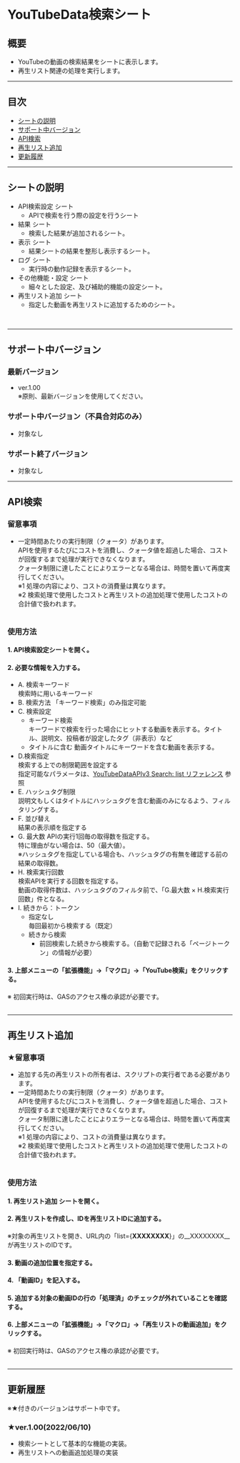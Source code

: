# YouTubeData検索シート

## 概要
- YouTubeの動画の検索結果をシートに表示します。  
- 再生リスト関連の処理を実行します。  

---

## 目次
- [シートの説明](#シートの説明)
- [サポート中バージョン](#サポート中バージョン)
- [API検索](#api検索)
- [再生リスト追加](#再生リスト追加)
- [更新履歴](#更新履歴)

---

## シートの説明  
- API検索設定 シート  
  - APIで検索を行う際の設定を行うシート  
- 結果 シート  
  - 検索した結果が追加されるシート。  
- 表示 シート  
  - 結果シートの結果を整形し表示するシート。  
- ログ シート  
  - 実行時の動作記録を表示するシート。  
- その他機能・設定 シート  
  - 細々とした設定、及び補助的機能の設定シート。
- 再生リスト追加 シート
  - 指定した動画を再生リストに追加するためのシート。
<br>

---

## サポート中バージョン
### 最新バージョン
- ver.1.00  
  ※原則、最新バージョンを使用してください。

### サポート中バージョン（不具合対応のみ）
- 対象なし

### サポート終了バージョン  
- 対象なし

---

## API検索
### 留意事項  
- 一定時間あたりの実行制限（クォータ）があります。  
APIを使用するたびにコストを消費し、クォータ値を超過した場合、コストが回復するまで処理が実行できなくなります。  
クォータ制限に達したことによりエラーとなる場合は、時間を置いて再度実行してください。  
※1 処理の内容により、コストの消費量は異なります。  
※2 検索処理で使用したコストと再生リストの追加処理で使用したコストの合計値で扱われます。<br><br>

### 使用方法
#### 1. API検索設定シートを開く。
#### 2. 必要な情報を入力する。

- A. 検索キーワード  
  検索時に用いるキーワード
- B. 検索方法
  「キーワード検索」のみ指定可能  
- C. 検索設定  
  - キーワード検索  
    キーワードで検索を行った場合にヒットする動画を表示する。タイトル、説明文、投稿者が設定したタグ（非表示）など
  - タイトルに含む
    動画タイトルにキーワードを含む動画を表示する。
- D.検索指定  
  検索する上での制限範囲を設定する  
  指定可能なパラメータは、[YouTubeDataAPIv3 Search: list リファレンス](https://developers.google.com/youtube/v3/docs/search/list?hl=ja) 参照
- E. ハッシュタグ制限  
  説明文もしくはタイトルにハッシュタグを含む動画のみになるよう、フィルタリングする。
- F. 並び替え  
  結果の表示順を指定する  
- G. 最大数
  APIの実行1回毎の取得数を指定する。  
  特に理由がない場合は、50（最大値）。  
  ※ハッシュタグを指定している場合も、ハッシュタグの有無を確認する前の結果の取得数。  
- H. 検索実行回数  
  検索APIを実行する回数を指定する。  
  動画の取得件数は、ハッシュタグのフィルタ前で、「G.最大数 × H.検索実行回数」件となる。  
- I. 続きから：トークン  
  - 指定なし  
  毎回最初から検索する（既定）  
  - 続きから検索  
    - 前回検索した続きから検索する。（自動で記録される「ページトークン」の情報が必要）  

#### 3. 上部メニューの「拡張機能」→「マクロ」→「YouTube検索」をクリックする。  
※ 初回実行時は、GASのアクセス権の承認が必要です。  
<br>

---

## 再生リスト追加
### ★留意事項  
- 追加する先の再生リストの所有者は、スクリプトの実行者である必要があります。  
- 一定時間あたりの実行制限（クォータ）があります。  
APIを使用するたびにコストを消費し、クォータ値を超過した場合、コストが回復するまで処理が実行できなくなります。  
クォータ制限に達したことによりエラーとなる場合は、時間を置いて再度実行してください。  
※1 処理の内容により、コストの消費量は異なります。  
※2 検索処理で使用したコストと再生リストの追加処理で使用したコストの合計値で扱われます。<br><br>

### 使用方法
#### 1. 再生リスト追加 シートを開く。  
#### 2. 再生リストを作成し、IDを再生リストIDに追加する。  
※対象の再生リストを開き、URL内の「list={__XXXXXXXX__}」の__XXXXXXXX__が再生リストのIDです。  
#### 3. 動画の追加位置を指定する。  
#### 4. 「動画ID」を記入する。  
#### 5. 追加する対象の動画IDの行の「処理済」のチェックが外れていることを確認する。  
#### 6. 上部メニューの「拡張機能」→「マクロ」→「再生リストの動画追加」をクリックする。    
※ 初回実行時は、GASのアクセス権の承認が必要です。   
<br> 

---

## 更新履歴
※★付きのバージョンはサポート中です。
### ★ver.1.00(2022/06/10)
- 検索シートとして基本的な機能の実装。
- 再生リストへの動画追加処理の実装